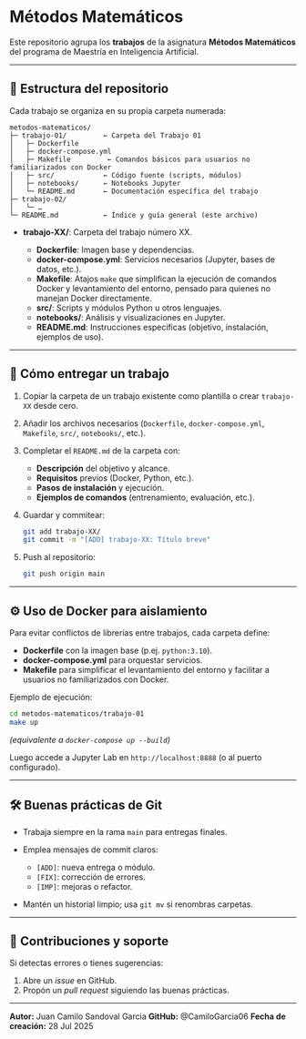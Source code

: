 # Métodos Matemáticos

Este repositorio agrupa los **trabajos** de la asignatura **Métodos Matemáticos** del programa de Maestría en Inteligencia Artificial.

---

## 📁 Estructura del repositorio

Cada trabajo se organiza en su propia carpeta numerada:

```
metodos-matematicos/
├─ trabajo-01/         ← Carpeta del Trabajo 01
│   ├─ Dockerfile
│   ├─ docker-compose.yml
│   ├─ Makefile         ← Comandos básicos para usuarios no familiarizados con Docker
│   ├─ src/            ← Código fuente (scripts, módulos)
│   ├─ notebooks/      ← Notebooks Jupyter
│   └─ README.md       ← Documentación específica del trabajo
├─ trabajo-02/
│   └─ …
└─ README.md           ← Índice y guía general (este archivo)
```

* **trabajo-XX/**: Carpeta del trabajo número XX.

  * **Dockerfile**: Imagen base y dependencias.
  * **docker-compose.yml**: Servicios necesarios (Jupyter, bases de datos, etc.).
  * **Makefile**: Atajos `make` que simplifican la ejecución de comandos Docker y levantamiento del entorno, pensado para quienes no manejan Docker directamente.
  * **src/**: Scripts y módulos Python u otros lenguajes.
  * **notebooks/**: Análisis y visualizaciones en Jupyter.
  * **README.md**: Instrucciones específicas (objetivo, instalación, ejemplos de uso).

---

## 🚀 Cómo entregar un trabajo

1. Copiar la carpeta de un trabajo existente como plantilla o crear `trabajo-XX` desde cero.
2. Añadir los archivos necesarios (`Dockerfile`, `docker-compose.yml`, `Makefile`, `src/`, `notebooks/`, etc.).
3. Completar el `README.md` de la carpeta con:

   * **Descripción** del objetivo y alcance.
   * **Requisitos** previos (Docker, Python, etc.).
   * **Pasos de instalación** y ejecución.
   * **Ejemplos de comandos** (entrenamiento, evaluación, etc.).
4. Guardar y commitear:

   ```bash
   git add trabajo-XX/
   git commit -m "[ADD] trabajo-XX: Título breve"
   ```
5. Push al repositorio:

   ```bash
   git push origin main
   ```

---

## ⚙️ Uso de Docker para aislamiento

Para evitar conflictos de librerías entre trabajos, cada carpeta define:

* **Dockerfile** con la imagen base (p.ej. `python:3.10`).
* **docker-compose.yml** para orquestar servicios.
* **Makefile** para simplificar el levantamiento del entorno y facilitar a usuarios no familiarizados con Docker.

Ejemplo de ejecución:

```bash
cd metodos-matematicos/trabajo-01
make up
```

*(equivalente a `docker-compose up --build`)*

Luego accede a Jupyter Lab en `http://localhost:8888` (o al puerto configurado).

---

## 🛠 Buenas prácticas de Git

* Trabaja siempre en la rama `main` para entregas finales.
* Emplea mensajes de commit claros:

  * `[ADD]`: nueva entrega o módulo.
  * `[FIX]`: corrección de errores.
  * `[IMP]`: mejoras o refactor.
* Mantén un historial limpio; usa `git mv` si renombras carpetas.

---

## 🤝 Contribuciones y soporte

Si detectas errores o tienes sugerencias:

1. Abre un *issue* en GitHub.
2. Propón un *pull request* siguiendo las buenas prácticas.

---

**Autor:** Juan Camilo Sandoval Garcia
**GitHub:** @CamiloGarcia06
**Fecha de creación:** 28 Jul 2025
